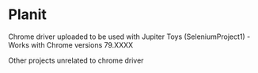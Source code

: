 # Planit

Chrome driver uploaded to be used with Jupiter Toys (SeleniumProject1) - Works with Chrome versions 79.XXXX

Other projects unrelated to chrome driver
